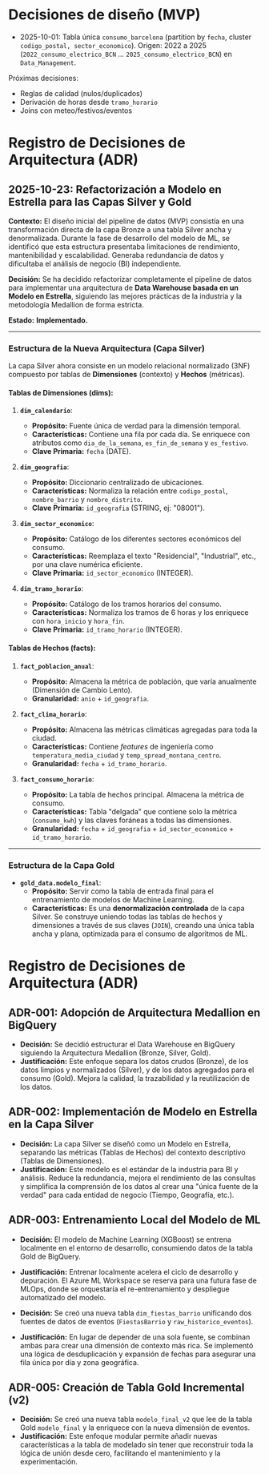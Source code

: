 # Decisiones de diseño (MVP)
- 2025-10-01: Tabla única `consumo_barcelona` (partition by `fecha`, cluster `codigo_postal, sector_economico`).
  Origen: 2022 a 2025 (`2022_consumo_electrico_BCN` ... `2025_consumo_electrico_BCN`) en `Data_Management`.

Próximas decisiones:
- Reglas de calidad (nulos/duplicados)
- Derivación de horas desde `tramo_horario`
- Joins con meteo/festivos/eventos

# Registro de Decisiones de Arquitectura (ADR)

## 2025-10-23: Refactorización a Modelo en Estrella para las Capas Silver y Gold

**Contexto:**
El diseño inicial del pipeline de datos (MVP) consistía en una transformación directa de la capa Bronze a una tabla Silver ancha y denormalizada. Durante la fase de desarrollo del modelo de ML, se identificó que esta estructura presentaba limitaciones de rendimiento, mantenibilidad y escalabilidad. Generaba redundancia de datos y dificultaba el análisis de negocio (BI) independiente.

**Decisión:**
Se ha decidido refactorizar completamente el pipeline de datos para implementar una arquitectura de **Data Warehouse basada en un Modelo en Estrella**, siguiendo las mejores prácticas de la industria y la metodología Medallion de forma estricta.

**Estado:** **Implementado.**

---

### Estructura de la Nueva Arquitectura (Capa Silver)

La capa Silver ahora consiste en un modelo relacional normalizado (3NF) compuesto por tablas de **Dimensiones** (contexto) y **Hechos** (métricas).

#### **Tablas de Dimensiones (dims):**

1.  **`dim_calendario`**:
    *   **Propósito:** Fuente única de verdad para la dimensión temporal.
    *   **Características:** Contiene una fila por cada día. Se enriquece con atributos como `dia_de_la_semana`, `es_fin_de_semana` y `es_festivo`.
    *   **Clave Primaria:** `fecha` (DATE).

2.  **`dim_geografia`**:
    *   **Propósito:** Diccionario centralizado de ubicaciones.
    *   **Características:** Normaliza la relación entre `codigo_postal`, `nombre_barrio` y `nombre_distrito`.
    *   **Clave Primaria:** `id_geografia` (STRING, ej: "08001").

3.  **`dim_sector_economico`**:
    *   **Propósito:** Catálogo de los diferentes sectores económicos del consumo.
    *   **Características:** Reemplaza el texto "Residencial", "Industrial", etc., por una clave numérica eficiente.
    *   **Clave Primaria:** `id_sector_economico` (INTEGER).

4.  **`dim_tramo_horario`**:
    *   **Propósito:** Catálogo de los tramos horarios del consumo.
    *   **Características:** Normaliza los tramos de 6 horas y los enriquece con `hora_inicio` y `hora_fin`.
    *   **Clave Primaria:** `id_tramo_horario` (INTEGER).

#### **Tablas de Hechos (facts):**

1.  **`fact_poblacion_anual`**:
    *   **Propósito:** Almacena la métrica de población, que varía anualmente (Dimensión de Cambio Lento).
    *   **Granularidad:** `anio` + `id_geografia`.

2.  **`fact_clima_horario`**:
    *   **Propósito:** Almacena las métricas climáticas agregadas para toda la ciudad.
    *   **Características:** Contiene *features* de ingeniería como `temperatura_media_ciudad` y `temp_spread_montana_centro`.
    *   **Granularidad:** `fecha` + `id_tramo_horario`.

3.  **`fact_consumo_horario`**:
    *   **Propósito:** La tabla de hechos principal. Almacena la métrica de consumo.
    *   **Características:** Tabla "delgada" que contiene solo la métrica (`consumo_kwh`) y las claves foráneas a todas las dimensiones.
    *   **Granularidad:** `fecha` + `id_geografia` + `id_sector_economico` + `id_tramo_horario`.

---

### Estructura de la Capa Gold

*   **`gold_data.modelo_final`**:
    *   **Propósito:** Servir como la tabla de entrada final para el entrenamiento de modelos de Machine Learning.
    *   **Características:** Es una **denormalización controlada** de la capa Silver. Se construye uniendo todas las tablas de hechos y dimensiones a través de sus claves (`JOIN`), creando una única tabla ancha y plana, optimizada para el consumo de algoritmos de ML.


# Registro de Decisiones de Arquitectura (ADR)

## ADR-001: Adopción de Arquitectura Medallion en BigQuery

*   **Decisión:** Se decidió estructurar el Data Warehouse en BigQuery siguiendo la Arquitectura Medallion (Bronze, Silver, Gold).
*   **Justificación:** Este enfoque separa los datos crudos (Bronze), de los datos limpios y normalizados (Silver), y de los datos agregados para el consumo (Gold). Mejora la calidad, la trazabilidad y la reutilización de los datos.

## ADR-002: Implementación de Modelo en Estrella en la Capa Silver

*   **Decisión:** La capa Silver se diseñó como un Modelo en Estrella, separando las métricas (Tablas de Hechos) del contexto descriptivo (Tablas de Dimensiones).
*   **Justificación:** Este modelo es el estándar de la industria para BI y análisis. Reduce la redundancia, mejora el rendimiento de las consultas y simplifica la comprensión de los datos al crear una "única fuente de la verdad" para cada entidad de negocio (Tiempo, Geografía, etc.).

## ADR-003: Entrenamiento Local del Modelo de ML

*   **Decisión:** El modelo de Machine Learning (XGBoost) se entrena localmente en el entorno de desarrollo, consumiendo datos de la tabla Gold de BigQuery.
*   **Justificación:** Entrenar localmente acelera el ciclo de desarrollo y depuración. El Azure ML Workspace se reserva para una futura fase de MLOps, donde se orquestaría el re-entrenamiento y despliegue automatizado del modelo.

*   **Decisión:** Se creó una nueva tabla `dim_fiestas_barrio` unificando dos fuentes de datos de eventos (`FiestasBarrio` y `raw_historico_eventos`).
 *   **Justificación:** En lugar de depender de una sola fuente, se combinan ambas para crear una dimensión de contexto más rica. Se implementó una lógica de desduplicación y expansión de fechas para asegurar una fila única por día y zona geográfica.

 ## ADR-005: Creación de Tabla Gold Incremental (v2)

 *   **Decisión:** Se creó una nueva tabla `modelo_final_v2` que lee de la tabla Gold `modelo_final` y la enriquece con la nueva dimensión de eventos.
 *   **Justificación:** Este enfoque modular permite añadir nuevas características a la tabla de modelado sin tener que reconstruir toda la lógica de unión desde cero, facilitando el mantenimiento y la experimentación.
 ```
